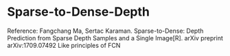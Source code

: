 # Sparse-to-Dense-Depth
Reference: Fangchang Ma, Sertac Karaman. Sparse-to-Dense: Depth Prediction from Sparse Depth Samples and a Single Image[R]. arXiv preprint arXiv:1709.07492
Like principles of FCN
